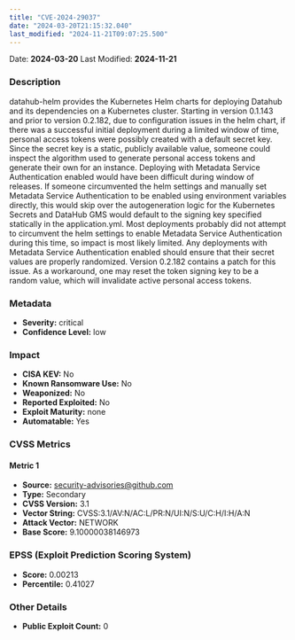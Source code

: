 ```yaml
---
title: "CVE-2024-29037"
date: "2024-03-20T21:15:32.040"
last_modified: "2024-11-21T09:07:25.500"
---
```




Date: **2024-03-20** Last Modified: **2024-11-21**

### Description  
datahub-helm provides the Kubernetes Helm charts for deploying Datahub and its dependencies on a Kubernetes cluster. Starting in version 0.1.143 and prior to version 0.2.182, due to configuration issues in the helm chart, if there was a successful initial deployment during a limited window of time, personal access tokens were possibly created with a default secret key. Since the secret key is a static, publicly available value, someone could inspect the algorithm used to generate personal access tokens and generate their own for an instance. Deploying with Metadata Service Authentication enabled would have been difficult during window of releases. If someone circumvented the helm settings and manually set Metadata Service Authentication to be enabled using environment variables directly, this would skip over the autogeneration logic for the Kubernetes Secrets and DataHub GMS would default to the signing key specified statically in the application.yml. Most deployments probably did not attempt to circumvent the helm settings to enable Metadata Service Authentication during this time, so impact is most likely limited. Any deployments with Metadata Service Authentication enabled should ensure that their secret values are properly randomized. Version 0.2.182 contains a patch for this issue. As a workaround, one may reset the token signing key to be a random value, which will invalidate active personal access tokens.

### Metadata  
- **Severity:** critical
- **Confidence Level:** low

### Impact  
- **CISA KEV:** No
- **Known Ransomware Use:** No
- **Weaponized:** No
- **Reported Exploited:** No
- **Exploit Maturity:** none
- **Automatable:** Yes

### CVSS Metrics  

#### Metric 1
- **Source:** security-advisories@github.com
- **Type:** Secondary
- **CVSS Version:** 3.1
- **Vector String:** CVSS:3.1/AV:N/AC:L/PR:N/UI:N/S:U/C:H/I:H/A:N
- **Attack Vector:** NETWORK
- **Base Score:** 9.10000038146973


### EPSS (Exploit Prediction Scoring System)  
- **Score:** 0.00213
- **Percentile:** 0.41027

### Other Details  
- **Public Exploit Count:** 0
